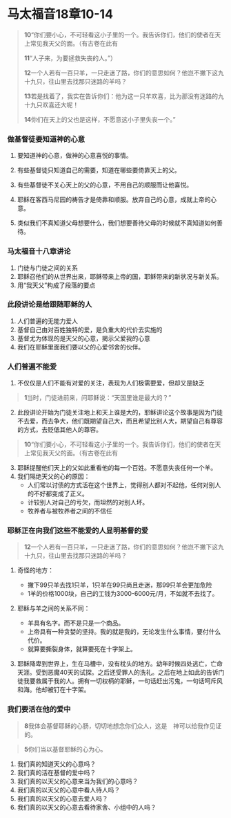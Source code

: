 # 马太福音18章10-14

> **10**“你们要小心，不可轻看这小子里的一个。我告诉你们，他们的使者在天上常见我天父的面。（有古卷在此有
>
> **11**“人子来，为要拯救失丧的人。”）
>
> **12**一个人若有一百只羊，一只走迷了路，你们的意思如何？他岂不撇下这九十九只，往山里去找那只迷路的羊吗？
>
> **13**若是找着了，我实在告诉你们：他为这一只羊欢喜，比为那没有迷路的九十九只欢喜还大呢！
>
> **14**你们在天上的父也是这样，不愿意这小子里失丧一个。”

### 做基督徒要知道神的心意

1. 要知道神的心意，做神的心意喜悦的事情。

2. 有些基督徒只知道自己的需要，知道在哪些要倚靠天上的父。
3. 有些基督徒不关心天上的父的心意，不用自己的顺服而让他喜悦。
4. 耶稣在客西马尼园的祷告才是倚靠和顺服。放弃自己的心意，成就上帝的心意。
5. 类似我们不真知道父母想要什么，我们想要善待父母的时候就不真知道如何善待。

### 马太福音十八章讲论

1. 门徒与门徒之间的关系
2. 耶稣召他们的从世界出来，耶稣带来上帝的国，耶稣带来的新状况与新关系。
3. 用“我天父”构成了段落的要点

### 此段讲论是给跟随耶稣的人

1. 人们普遍的无能力爱人
2. 基督自己由对百姓独特的爱，是负重大的代价去实施的
3. 基督尤为体现的是天父的心意，揭示父爱我的心意
4. 我们在耶稣里面我们要以父的心爱邻舍的伙伴。

### 人们普遍不能爱

1. 不仅仅是人们不能有对爱的关注，表现为人们极需要爱，但却又是缺乏

> **1**当时，门徒进前来，问耶稣说：“天国里谁是最大的？”

2. 此段讲论开始为门徒关注地上和天上谁是大的，耶稣讲论这个故事是因为门徒不去爱，而去争大，他们既期望自己大，而且希望比别人大，期望自己有尊容的方式，去贬低其他人的尊容。

> **10**“你们要小心，不可轻看这小子里的一个。我告诉你们，他们的使者在天上常见我天父的面。（有古卷在此有

3. 耶稣提醒他们天上的父如此重看他的每一个百姓。不愿意失丧任何一个羊。
4. 我们隔绝天父的心的原因：
    - 人们常以讨债的方式活在这个世界上，觉得别人都对不起他，任何对别人的不好都变成了正义。
    - 计较别人对自己的亏欠，而坦然的对别人坏。
    - 牧养者与被牧养者之间的不信任

### 耶稣正在向我们这些不能爱的人显明基督的爱

> **12**一个人若有一百只羊，一只走迷了路，你们的意思如何？他岂不撇下这九十九只，往山里去找那只迷路的羊吗？

1. 奇怪的地方：

    - 撇下99只羊去找1只羊，1只羊在99只尚且走迷，那99只羊会更加危险
    - 1羊的价格1000块，自己的工钱为3000-6000元/月，不如就不去找了。
2. 耶稣与羊之间的关系不同：

    - 羊具有名字。而不是只是一个商品。
    - 上帝具有一种贪婪的坚持。我的就是我的，无论发生什么事情，要付什么代价。
    - 就算要撕裂身体，就算要死在十字架上。
3. 耶稣降卑到世界上，生在马槽中，没有枕头的地方。幼年时候四处逃亡，亡命天涯。受到恶魔40天的试探。之后还受罪人的洗礼。之后在地上如此的告诉门徒我要救属于我的人。拥有一切权柄的耶稣，一句话赶出污鬼，一句话呵斥风和海。他却被钉在十字架。

### 我们要活在他的爱中

> **8**我体会基督耶稣的心肠，切切地想念你们众人，这是　神可以给我作见证的。

> **5**你们当以基督耶稣的心为心。

1. 我们真的知道天父的心意吗？
2. 我们真的活在基督的爱中吗？
3. 我们真的以天父的心意来当为我们的心意吗？
4. 我们真的以天父的心意中看人待人吗？
5. 我们真的以天父的心意去爱人吗？
6. 我们真的以天父的心意去看待家舍、小组中的人吗？